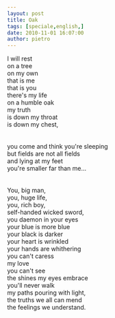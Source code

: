 ```yaml
---
layout: post
title: Oak
tags: [speciale,english,]
date: 2010-11-01 16:07:00
author: pietro
---
```

I will rest<br/>on a tree<br/>on my own<br/>that is me<br/>that is you<br/>there's my life<br/>on a humble oak<br/>my truth<br/>is down my throat<br/>is down my chest,<br/><br/><br/>you come and think you're sleeping<br/>but fields are not all fields<br/>and  lying at my feet<br/>you're smaller far than me...<br/><br/><br/>You, big man,<br/>you, huge life,<br/>you, rich boy,<br/>self-handed wicked sword,<br/>you daemon in your eyes<br/>your blue is more blue<br/>your black is darker<br/>your heart is wrinkled<br/>your hands are whithering<br/>you can't caress<br/>my love<br/>you can't see<br/>the shines my eyes embrace<br/>you'll never walk<br/>my paths pouring with light,<br/>the truths we all can mend<br/>the feelings we understand.<br/>
